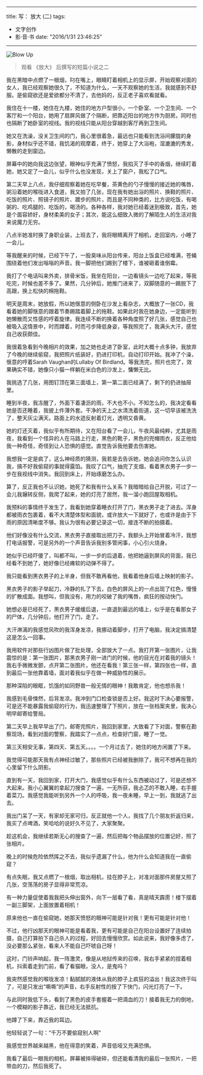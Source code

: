 
---
title: 写： 放大 (二)
tags:
- 文字创作
- 影·音·书
date: "2016/1/31 23:46:25"
---

![Blow Up](http://7xqdw6.com1.z0.glb.clouddn.com/blowup2.jpg)

>观看 《放大》 后撰写的短篇小说之二

<!-- more -->

我在黑暗中点燃了一根烟，叼在嘴上，眼睛盯着相机上的显示屏，开始观察对面的女人，我已经观察她很久了，不知道为什么，一天不观察她的生活，我就感到不舒服。是偷窥欲还是爱欲都分不清了，去他妈的，反正老子喜欢看就看。

我住在十一楼，她住在九楼，她住的地方户型很小，一个卧室、一个卫生间、一个客厅和一个阳台，她用了扇屏风做了个隔断，把靠近阳台的地方作为厨房。同时也也隔断了她卧室的视线。我的视线只能从阳台穿越到客厅再到卫生间。

她又在洗澡，没关卫生间的门，我心里很着急，最远也只能看到洗浴间朦胧的身影，身材似乎还不错，我饥渴的观摩着，终于，她穿上了大浴袍，湿漉漉的秀发，懒散的走到窗边。

屏幕中的她向我这边张望，眼神似乎充满了愤怒，我掐灭了手中的香烟，继续盯着她，她又定了一会儿，似乎什么也没发现，关上了窗户，我松了口气。

第二天早上八点，我仔细观察着她在吃早餐，茶黄色的勺子慢慢的接近她的嘴唇，粥沿着她的喉咙进入食道，我又拍了几张，现在我有她出浴的照片、换鞋的照片、吃饭的照片、照镜子的照片、踱步的照片，而且是不同种类的，比方说吃饭，有喝粥的、吃鸡腿的、吃饭的，喝汤的。各种各样，我对她已经着迷到极致，首先，她是个面容娇好，身材柔美的女子；其次，能这么细致入微的了解陌生人的生活对我来说魔力无穷。

八点半她准时换了身职业装，上班去了，我将眼睛离开了相机，走回室内，小睡了一会儿。

等我醒来的时候，已经下午了，一股臭味从阳台传来，阳台上饭盒已经堆满，苍蝇围绕着他们发出嗡嗡的声音。我一脚把他们踢到了楼下，谁被砸着谁倒霉。

我打了个电话叫来外卖，排骨米饭，我坐在阳台，一边看镜头一边吃了起来，等我吃完，时候也差不多了。果然，几分钟后，她推门进来了，双脚随意的一踢脱下了高跟，换上松快的棉拖鞋。

明天是周末，她放假，所以她惬意的侧卧在沙发上看杂志，大概放了一张CD，我看着她的脚惬意的跟着节奏踢踏着脚上的拖鞋。如果此时我在她身边，一定能听到她懒散而又性感的哼着旋律。我连续不断的换着各种角度照了好几张，感觉自己也被吸入这情景中，时而蹲着，时而弓步降低身姿，等我照完了，我满头大汗，感觉自己收获颇佳。

我很着急看到今晚相片的效果，加之她也走进了卧室，此时大概十点多钟，我放弃了今晚的继续偷窥，我把照片纸装好，扔进打印机，自动打印开始。我冲了个澡，惬意的哼着Sarah Vaughan的Lullaby Of Birdland。等我洗完，照片也完了，效果确实不错，她像只小猫一样躺在米白色的沙发上，慵懒无比。

我挑选了几张，用图钉顶在第三面墙上，第一第二面已经满了，剩下的扔进抽屉里。

睡到半夜，我冻醒了，外面下着凄沥的雨，不大也不小。不知怎么的，我决定看看她是否还睡着，我披上件薄外套。干净的天上之水清洗着街道，这一切早该被洗洗了，整天灰尘满天。路面上的水迹反射着灯光，透明又昏黄。

她的灯还灭着，我似乎有所期待，又在阳台看了一会儿，午夜风最纯粹，尤其是雨夜，我看到一个怪异的人在马路上行走，黑色的靴子，黑色的兜帽雨衣，反正他给我一种奇怪，奇怪到让人恐惧的感觉。直觉告诉我他要去伤害她。

我想我一定是疯了，这么神经质的猜测，我若是去告诉她，她会追问你怎么认识我，搞不好我偷窥的事就得露馅。我叹了口气，抽完了支烟，看着黑衣男子一步一步在我视线中消失。我回到床上，开始琢磨怎么办。

算了，反正我也不认识她，她死了和我有什么关系？我暗暗给自己开脱，可过了一会儿我辗转反侧，我爬了起来，她的灯亮了居然，我一溜小跑回屋取相机。

我预料的事情终于发生了，我看到她穿着睡衣打开了门，黑衣男子走了进去。浑身都被雨衣包裹着，看不大清楚体型和面貌，或许放大一下就好了，也或许是由于下雨的原因清晰度不够。我认为很有必要记录这一切，接连不断的拍摄着。

他们好像没有什么交流，黑衣男子直接取出把刀子，我额头上开始冒着冷汗，我想打电话报警，可是另外的一个声音告诉我别多管闲事，小心引火烧身。

她似乎已经吓傻了，叫都不叫，一步一步的后退着，他把她逼到屏风的背面，我已经看不到她了，她好像已经瘫软的动弹不得了。

我只能看到黑衣男子的上半身，但我不敢再看他，我看着他身后墙上映射的影子。

黑衣男子的影子举起刀，冷静的扎了下去，白色的屏风上的一点出现了红色，慢慢的扩散成面。我想叫，但我没有，用力的咬破了我的嘴唇，疯狂的按动快门。

她想必是已经死了，黑衣男子缓缓后退，一直退到最远的墙上，似乎是在看那女子的尸体，几分钟后，他打开了门，走了。

大汗淋漓的我感觉风吹的我浑身发凉，我挪动着脚步，打开了电脑，我决定搞清楚这是怎么一回事。

我用软件对那些行凶图片做了批处理，全部放大了一点。我打开第一张图片，让我震惊的是：第一张图片，那黑衣男子刚一进门的时候，他的目光在对着我的镜头！我右手微微发颤，点开第二张图片，他还在看我！第三张一样，第四张也一样，直到最后一张他靠着墙，面对着我似乎在做一种威胁性的展示。

那种深陷的眼眶，饥饿的如同野兽一般无情的眼神！我敢肯定，他也想杀我！

我感到毛骨悚然，后背发凉。我冲到门口检查锁是否上好。我这时下决心要报警，可是还不能暴露我偷窥的行为，我迅速整理了下照片，放在一张档案夹里，我决心明早邮寄给警局。

第二天早上我早早出了门，邮寄完照片，我回到家里，大致看了下对面，警察在勘察现场，看到对面的警察，我踏实了一点点，检查好门窗，睡了一觉。

第三天相安无事，第四天、第五天。。。。一个月过去了，她住的地方闲置了下来。

我觉得可能那天我有点神经过敏了，那些照片已经被我删除了，我可不想再在我的心里留下什么阴影。

直到有一天，我回到家，打开大门，我感觉似乎有什么东西被动过了，可是还想不大起来。我小心翼翼的拿起刀搜查了一遍，一无所获，我忐忑的不敢入睡，右手握着菜刀。我感觉我能听到另外一个人的呼吸，我一夜未睡，早上一到，我就逃了出去。

我出门呆了一天，有家却无家可归，反正就他一个人，我找了几个朋友折返归来，我买了点啤酒，笑哈哈的说好久不见了，大家聚聚。

趁这机会，我继续若斯无心的搜查了一遍，然后把每个物品摆放的位置记好，照了张相片。

晚上的时候危险依然挥之不去，我似乎遗漏了什么，他为什么会知道我在一直偷窥？

有点失眠，我又点燃了一根烟，取出相机，挂在脖子上，对准对面那件房屋又照了几张，空荡荡的房子显得非常荒凉。

有一种力量促使着我我把头伸出窗外，向下一层看了看，真是晴天霹雳！楼下摆着一副三脚架，上面放置着相机！

原来他也一直在偷窥她，她那天愤怒的眼神可能是针对我！更有可能是针对他！

不过，他行凶那天的眼神可能是看着我，更有可能是自己在阳台设置好了连续拍摄，自己打算拍下自己杀人的过程，好回去慢慢欣赏。如此说来，我好像多虑了，没必要那么紧张，看来人不能自己吓唬自己呀！

这时，门铃声响起，我一阵激灵，像是从地狱传来的召唤，我右手紧紧的捏着相机，抖索着走到门前，看了看猫眼，没人，是鬼吗？

我突然感觉我的喉咙发凉！黏腻腻的液体从我的脖子上疯狂的溢出！我这次终于叫了，可是只发出“嘶嘶”的声音，右手反射性的按了下快门，闪光灯亮了一下。

与此同时我低下头，看到了黑色的皮手套握着一把滴血的刀！接着我无力的倒地，一个模糊的影子靠近，我已经无法抵抗。

他蹲了下来，靠近我的耳边。

他轻轻说了一句：“千万不要偷窥别人啊"

我感觉世界越来越黑，他在得意的笑着，声音低哑又充满恐惧。

我看了最后一眼我的相机，屏幕被摔得破碎，但还能看清我的最后一张照片，一把带血的刀，然后我死了。 
